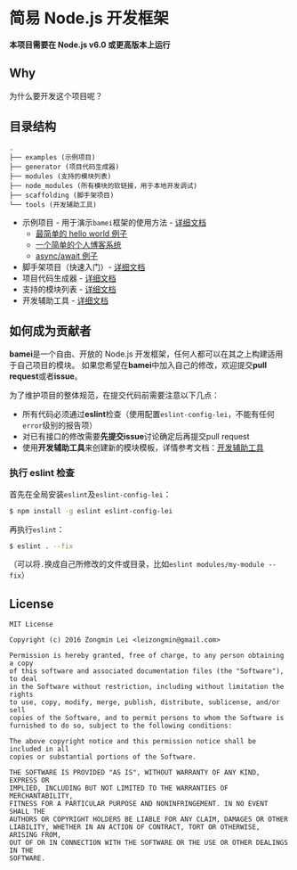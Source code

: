 # 简易 Node.js 开发框架

**本项目需要在 Node.js v6.0 或更高版本上运行**

## Why

为什么要开发这个项目呢？

## 目录结构

```
.
├── examples (示例项目)
├── generator (项目代码生成器)
├── modules (支持的模块列表)
├── node_modules (所有模块的软链接，用于本地开发调试)
├── scaffolding (脚手架项目)
└── tools (开发辅助工具)
```

+ 示例项目 - 用于演示`bamei`框架的使用方法 - [详细文档](https://github.com/leizongmin/bamei/tree/master/examples)
  + [最简单的 hello world 例子](https://github.com/leizongmin/bamei/tree/master/examples/tiny)
  + [一个简单的个人博客系统](https://github.com/leizongmin/bamei/tree/master/examples/blog)
  + [async/await 例子](https://github.com/leizongmin/bamei/tree/master/examples/async-await)
+ 脚手架项目（快速入门）- [详细文档](https://github.com/leizongmin/bamei/tree/master/scaffolding)
+ 项目代码生成器 - [详细文档](https://github.com/leizongmin/bamei/tree/master/generator)
+ 支持的模块列表 - [详细文档](https://github.com/leizongmin/bamei/tree/master/modules)
+ 开发辅助工具 - [详细文档](https://github.com/leizongmin/bamei/tree/master/tools)

## 如何成为贡献者

**bamei**是一个自由、开放的 Node.js 开发框架，任何人都可以在其之上构建适用于自己项目的模块。
如果您希望在**bamei**中加入自己的修改，欢迎提交**pull request**或者**issue**。

为了维护项目的整体规范，在提交代码前需要注意以下几点：

+ 所有代码必须通过**eslint**检查（使用配置`eslint-config-lei`，不能有任何`error`级别的报告项）
+ 对已有接口的修改需要**先提交issue**讨论确定后再提交pull request
+ 使用**开发辅助工具**来创建新的模块模板，详情参考文档：[开发辅助工具](https://github.com/leizongmin/bamei/tree/master/tools)

### 执行 eslint 检查

首先在全局安装`eslint`及`eslint-config-lei`：

```bash
$ npm install -g eslint eslint-config-lei
```

再执行`eslint`：

```bash
$ eslint . --fix
```

（可以将`.`换成自己所修改的文件或目录，比如`eslint modules/my-module --fix`）

## License

```
MIT License

Copyright (c) 2016 Zongmin Lei <leizongmin@gmail.com>

Permission is hereby granted, free of charge, to any person obtaining a copy
of this software and associated documentation files (the "Software"), to deal
in the Software without restriction, including without limitation the rights
to use, copy, modify, merge, publish, distribute, sublicense, and/or sell
copies of the Software, and to permit persons to whom the Software is
furnished to do so, subject to the following conditions:

The above copyright notice and this permission notice shall be included in all
copies or substantial portions of the Software.

THE SOFTWARE IS PROVIDED "AS IS", WITHOUT WARRANTY OF ANY KIND, EXPRESS OR
IMPLIED, INCLUDING BUT NOT LIMITED TO THE WARRANTIES OF MERCHANTABILITY,
FITNESS FOR A PARTICULAR PURPOSE AND NONINFRINGEMENT. IN NO EVENT SHALL THE
AUTHORS OR COPYRIGHT HOLDERS BE LIABLE FOR ANY CLAIM, DAMAGES OR OTHER
LIABILITY, WHETHER IN AN ACTION OF CONTRACT, TORT OR OTHERWISE, ARISING FROM,
OUT OF OR IN CONNECTION WITH THE SOFTWARE OR THE USE OR OTHER DEALINGS IN THE
SOFTWARE.
```
